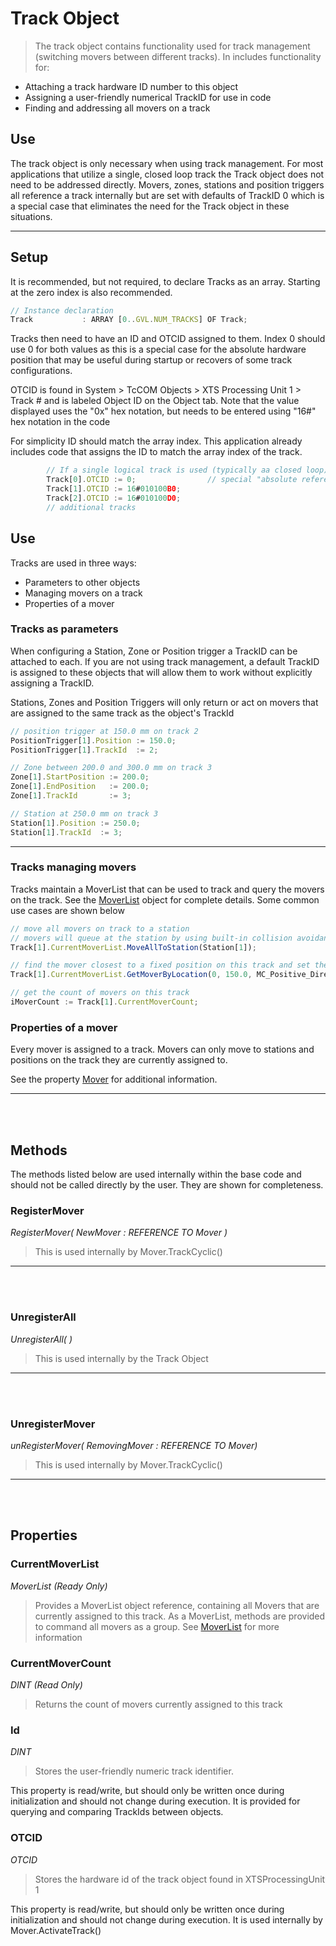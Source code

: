 # Track Object

> The track object contains functionality used for track management (switching movers between different tracks). In includes functionality for:

- Attaching a track hardware ID number to this object
- Assigning a user-friendly numerical TrackID for use in code
- Finding and addressing all movers on a track

## Use

The track object is only necessary when using track management. For most applications that utilize a single, closed loop track the Track object does not need to be addressed directly. Movers, zones, stations and position triggers all reference a track internally but are set with defaults of TrackID 0 which is a special case that eliminates the need for the Track object in these situations.

---

## Setup

It is recommended, but not required, to declare Tracks as an array. Starting at the zero index is also recommended.
```javascript
// Instance declaration
Track			: ARRAY [0..GVL.NUM_TRACKS] OF Track;

```
Tracks then need to have an ID and OTCID assigned to them. Index 0 should use 0 for both values as this is a special case for the absolute hardware position that may be useful during startup or recovers of some track configurations.

OTCID is found in System > TcCOM Objects > XTS Processing Unit 1 > Track # and is labeled Object ID on the Object tab. Note that the value displayed uses the "0x" hex notation, but needs to be entered using "16#" hex notation in the code

For simplicity ID should match the array index. This application already includes code that assigns the ID to match the array index of the track.


```javascript
		// If a single logical track is used (typically aa closed loop) then tracks to not need to be initialized
		Track[0].OTCID := 0;				// special "absolute reference" case for a single closed loop
		Track[1].OTCID := 16#010100B0;
		Track[2].OTCID := 16#010100D0;
		// additional tracks

```
## Use

Tracks are used in three ways:

- Parameters to other objects
- Managing movers on a track
- Properties of a mover

### Tracks as parameters

When configuring a Station, Zone or Position trigger a TrackID can be attached to each. If you are not using track management, a default TrackID is assigned to these objects that will allow them to work without explicitly assigning a TrackID.

Stations, Zones and Position Triggers will only return or act on movers that are assigned to the same track as the object's TrackId

```javascript
// position trigger at 150.0 mm on track 2
PositionTrigger[1].Position := 150.0;
PositionTrigger[1].TrackId  := 2;

// Zone between 200.0 and 300.0 mm on track 3
Zone[1].StartPosition := 200.0;
Zone[1].EndPosition   := 200.0;
Zone[1].TrackId       := 3;

// Station at 250.0 mm on track 3
Station[1].Position := 250.0;
Station[1].TrackId  := 3;
```

---

### Tracks managing movers

Tracks maintain a MoverList that can be used to track and query the movers on the track. See the [MoverList](MoverList.md) object for complete details. Some common use cases are shown below

```javascript
// move all movers on track to a station
// movers will queue at the station by using built-in collision avoidance
Track[1].CurrentMoverList.MoveAllToStation(Station[1]);

// find the mover closest to a fixed position on this track and set the velocity
Track[1].CurrentMoverList.GetMoverByLocation(0, 150.0, MC_Positive_Direction).SetVelocity(500.0);

// get the count of movers on this track
iMoverCount := Track[1].CurrentMoverCount;
```

### Properties of a mover

Every mover is assigned to a track. Movers can only move to stations and positions on the track they are currently assigned to.

See the property [Mover](Mover.md) for additional information.

---
<br>
<br>

## Methods

The methods listed below are used internally within the base code and should not be called directly by the user. They are shown for completeness.


### RegisterMover

*RegisterMover( NewMover : REFERENCE TO Mover )*

> This is used internally by Mover.TrackCyclic()

---
<br>
<br>


### UnregisterAll

*UnregisterAll( )*

> This is used internally by the Track Object

---
<br>
<br>


### UnregisterMover

*unRegisterMover( RemovingMover : REFERENCE TO Mover)*

> This is used internally by Mover.TrackCyclic()

---
<br>
<br>

## Properties

### CurrentMoverList

*MoverList (Ready Only)*

> Provides a MoverList object reference, containing all Movers that are currently assigned to this track. As a MoverList, methods are provided to command all movers as a group. See [MoverList](MoverList.md) for more information

### CurrentMoverCount

*DINT (Read Only)*

> Returns the count of movers currently assigned to this track

### Id

*DINT*

> Stores the user-friendly numeric track identifier.

This property is read/write, but should only be written once during initialization and should not change during execution. It is provided for querying and comparing TrackIds between objects.

### OTCID

*OTCID*

> Stores the hardware id of the track object found in XTSProcessingUnit 1

This property is read/write, but should only be written once during initialization and should not change during execution. It is used internally by Mover.ActivateTrack()
